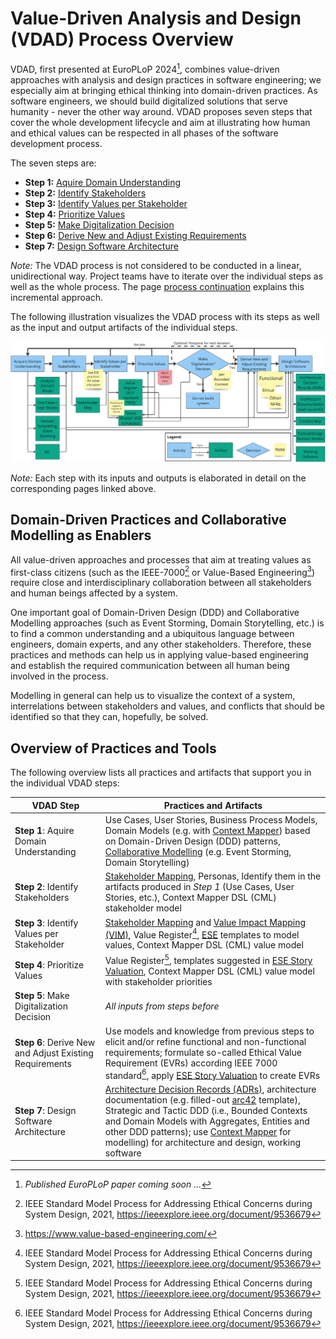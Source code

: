 # Value-Driven Analysis and Design (VDAD) Process Overview

VDAD, first presented at EuroPLoP 2024[^3], combines value-driven approaches with analysis and design practices in software engineering; we especially aim at bringing ethical thinking into domain-driven practices. As software engineers, we should build digitalized solutions that serve humanity - never the other way around. VDAD proposes seven steps that cover the whole development lifecycle and aim at illustrating how human and ethical values can be respected in all phases of the software development process.

The seven steps are:

 * **Step 1:** [Aquire Domain Understanding](./step-1-aquire-domain-understanding.md)
 * **Step 2:** [Identify Stakeholders](./step-2-identify-stakeholders.md)
 * **Step 3:** [Identify Values per Stakeholder](./step-3-identify-values-per-stakeholder.md)
 * **Step 4:** [Prioritize Values](./step-4-prioritize-values.md)
 * **Step 5:** [Make Digitalization Decision](./step-5-make-digitalization-decision.md)
 * **Step 6:** [Derive New and Adjust Existing Requirements](./step-6-derive-new-and-adjust-existing-requirements.md)
 * **Step 7:** [Design Software Architecture](./step-7-design-software-architecture.md)

*Note:* The VDAD process is not considered to be conducted in a linear, unidirectional way. Project teams have to iterate over the individual steps as well as the whole process. The page [process continuation](step-infinity-process-continuation.md) explains this incremental approach.

The following illustration visualizes the VDAD process with its steps as well as the input and output artifacts of the individual steps.

![Value-Driven Analysis and Design (VDAD) Process](./../images/vdad-process.jpg)

_Note:_ Each step with its inputs and outputs is elaborated in detail on the corresponding pages linked above.

## Domain-Driven Practices and Collaborative Modelling as Enablers
All value-driven approaches and processes that aim at treating values as first-class citizens (such as the IEEE-7000[^2] or Value-Based Engineering[^1]) require close and interdisciplinary collaboration between all stakeholders and human beings affected by a system.

One important goal of Domain-Driven Design (DDD) and Collaborative Modelling approaches (such as Event Storming, Domain Storytelling, etc.) is to find a common understanding and a ubiquitous language between engineers, domain experts, and any other stakeholders. Therefore, these practices and methods can help us in applying value-based engineering and establish the required communication between all human being involved in the process.

Modelling in general can help us to visualize the context of a system, interrelations between stakeholders and values, and conflicts that should be identified so that they can, hopefully, be solved.

## Overview of Practices and Tools
The following overview lists all practices and artifacts that support you in the individual VDAD steps:

| VDAD Step                                               | Practices and Artifacts |
|---------------------------------------------------------|-------------------------|
| **Step 1**: Aquire Domain Understanding                 | Use Cases, User Stories, Business Process Models, Domain Models (e.g. with [Context Mapper](https://contextmapper.org)) based on Domain-Driven Design (DDD) patterns, [Collaborative Modelling](https://www.wps.de/aktuelles/collaborative-modelling) (e.g. Event Storming, Domain Storytelling) <!-- there is an EN version of the WPS page, less complete: https://www.wps.de/en/news/collaborative-modelling --> |
| **Step 2**: Identify Stakeholders                       | [Stakeholder Mapping](./../practices/stakeholder-mapping.md), Personas, Identify them in the artifacts produced in _Step 1_ (Use Cases, User Stories, etc.), Context Mapper DSL (CML) stakeholder model |
| **Step 3**: Identify Values per Stakeholder             | [Stakeholder Mapping](./../practices/stakeholder-mapping.md) and [Value Impact Mapping (VIM)](./../practices/value-impact-mapping.md), Value Register[^2], [ESE](https://github.com/ethical-se/ese-practices) templates to model values, Context Mapper DSL (CML) value model |
| **Step 4**: Prioritize Values                           | Value Register[^2], templates suggested in [ESE Story Valuation](https://github.com/ethical-se/ese-practices/blob/main/practices/ESE-StoryValuation.md), Context Mapper DSL (CML) value model with stakeholder priorities |
| **Step 5**: Make Digitalization Decision                | _All inputs from steps before_ |
| **Step 6**: Derive New and Adjust Existing Requirements | Use models and knowledge from previous steps to elicit and/or refine functional and non-functional requirements; formulate so-called Ethical Value Requirement (EVRs) according IEEE 7000 standard[^2], apply [ESE Story Valuation](https://github.com/ethical-se/ese-practices/blob/main/practices/ESE-StoryValuation.md) to create EVRs |
| **Step 7**: Design Software Architecture                | [Architecture Decision Records (ADRs)](https://adr.github.io/), architecture documentation (e.g. filled-out [arc42](https://www.arc42.de/) template), <!-- DPR links? --> Strategic and Tactic DDD (i.e., Bounded Contexts and Domain Models with Aggregates, Entities and other DDD patterns); use [Context Mapper](https://contextmapper.org) for modelling) for architecture and design, working software |


[^1]: https://www.value-based-engineering.com/
[^2]: IEEE Standard Model Process for Addressing Ethical Concerns during System Design, 2021, <https://ieeexplore.ieee.org/document/9536679>
[^3]: _Published EuroPLoP paper coming soon ..._

